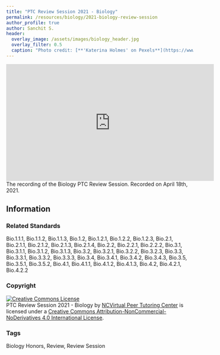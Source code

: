 ```yaml
---
title: "PTC Review Session 2021 - Biology"
permalink: /resources/biology/2021-biology-review-session
author_profile: true
author: Sanchit S.
header:
  overlay_image: /assets/images/biology_header.jpg 
  overlay_filter: 0.5
  caption: "Photo credit: [**'Katerina Holmes' on Pexels**](https://www.pexels.com/photo/black-schoolboy-solving-math-examples-on-whiteboard-in-classroom-5905965/)"
---
```

<a href="/resources/biology">
  <span style="font-size: 48px; color: #00000;">
    <i class="fas fa-arrow-circle-left"> </i>
  </span>
</a> 

<iframe width="560" height="315" src="https://ncvps.yuja.com/V/Video?v=2980111&node=10266596&a=965410161&preload=false" frameborder="0" webkitallowfullscreen mozallowfullscreen allowfullscreen></iframe>
The recording of the Biology PTC Review Session. Recorded on April 18th, 2021.

## Information

### Related Standards
Bio.1.1.1, Bio.1.1.2, Bio.1.1.3, Bio.1.2, Bio.1.2.1, Bio.1.2.2, Bio.1.2.3, Bio.2.1, Bio.2.1.1, Bio.2.1.2, Bio.2.1.3, Bio.2.1.4, Bio.2.2, Bio.2.2.1, Bio.2.2.2, Bio.3.1, Bio.3.1.1, Bio.3.1.2, Bio.3.1.3, Bio.3.2, Bio.3.2.1, Bio.3.2.2, Bio.3.2.3, Bio.3.3, Bio.3.3.1, Bio.3.3.2, Bio.3.3.3, Bio.3.4, Bio.3.4.1, Bio.3.4.2, Bio.3.4.3, Bio.3.5, Bio.3.5.1, Bio.3.5.2, Bio.4.1, Bio.4.1.1, Bio.4.1.2, Bio.4.1.3, Bio.4.2, Bio.4.2.1, Bio.4.2.2

### Copyright
<a rel="license" href="http://creativecommons.org/licenses/by-nc-nd/4.0/"><img alt="Creative Commons License" style="border-width:0" src="https://i.creativecommons.org/l/by-nc-nd/4.0/88x31.png" /></a><br /><span xmlns:dct="http://purl.org/dc/terms/" href="http://purl.org/dc/dcmitype/MovingImage" property="dct:title" rel="dct:type">PTC Review Session 2021 - Biology</span> by <a xmlns:cc="http://creativecommons.org/ns#" href="/resources/biology/2021-biology-review-session" property="cc:attributionName" rel="cc:attributionURL">NCVirtual Peer Tutoring Center</a> is licensed under a <a rel="license" href="http://creativecommons.org/licenses/by-nc-nd/4.0/">Creative Commons Attribution-NonCommercial-NoDerivatives 4.0 International License</a>.

### Tags
Biology Honors, Review, Review Session

